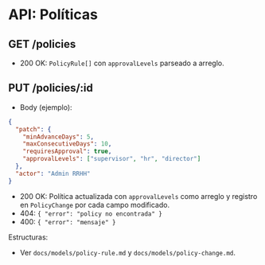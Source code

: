 # API: Políticas

## GET /policies
- 200 OK: `PolicyRule[]` con `approvalLevels` parseado a arreglo.

## PUT /policies/:id
- Body (ejemplo):
```json
{
  "patch": {
    "minAdvanceDays": 5,
    "maxConsecutiveDays": 10,
    "requiresApproval": true,
    "approvalLevels": ["supervisor", "hr", "director"]
  },
  "actor": "Admin RRHH"
}
```
- 200 OK: Política actualizada con `approvalLevels` como arreglo y registro en `PolicyChange` por cada campo modificado.
- 404: `{ "error": "policy no encontrada" }`
- 400: `{ "error": "mensaje" }`

Estructuras:
- Ver `docs/models/policy-rule.md` y `docs/models/policy-change.md`.

